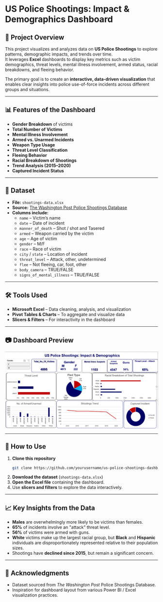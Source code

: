 # US Police Shootings: Impact & Demographics Dashboard

## 📌 Project Overview
This project visualizes and analyzes data on **US Police Shootings** to explore patterns, demographic impacts, and trends over time.  
It leverages **Excel** dashboards to display key metrics such as victim demographics, threat levels, mental illness involvement, armed status, racial breakdowns, and fleeing behavior.

The primary goal is to create an **interactive, data-driven visualization** that enables clear insights into police use-of-force incidents across different groups and situations.

---

## 📊 Features of the Dashboard
- **Gender Breakdown** of victims
- **Total Number of Victims**
- **Mental Illness Involvement**
- **Armed vs. Unarmed Incidents**
- **Weapon Type Usage**
- **Threat Level Classification**
- **Fleeing Behavior**
- **Racial Breakdown of Shootings**
- **Trend Analysis (2015–2020)**
- **Captured Incident Status**

---

## 📂 Dataset
- **File:** `shootings-data.xlsx`
- **Source:** [The Washington Post Police Shootings Database](https://github.com/washingtonpost/data-police-shootings)
- **Columns include:**
  - `name` – Victim’s name
  - `date` – Date of incident
  - `manner_of_death` – Shot / shot and Tasered
  - `armed` – Weapon carried by the victim
  - `age` – Age of victim
  - `gender` – M/F
  - `race` – Race of victim
  - `city` / `state` – Location of incident
  - `threat_level` – Attack, other, undetermined
  - `flee` – Not fleeing, car, foot, other
  - `body_camera` – TRUE/FALSE
  - `signs_of_mental_illness` – TRUE/FALSE

---

## 🛠 Tools Used
- **Microsoft Excel** – Data cleaning, analysis, and visualization
- **Pivot Tables & Charts** – To aggregate and visualize data
- **Slicers & Filters** – For interactivity in the dashboard

---

## 📷 Dashboard Preview
![Dashboard Screenshot](dashboard_screenshot.png)

---

## 🚀 How to Use
1. **Clone this repository**  
   ```bash
   git clone https://github.com/yourusername/us-police-shootings-dashboard.git
   ```
2. **Download the dataset** (`shootings-data.xlsx`)
3. **Open the Excel file** containing the dashboard.
4. Use **slicers and filters** to explore the data interactively.

---

## 📈 Key Insights from the Data
- **Males** are overwhelmingly more likely to be victims than females.
- **65%** of incidents involve an "attack" threat level.
- **56%** of victims were armed with guns.
- **White** victims make up the largest racial group, but **Black** and **Hispanic** individuals are disproportionately represented relative to their population sizes.
- Shootings have **declined since 2015**, but remain a significant concern.

---


## 🙏 Acknowledgments
- Dataset sourced from *The Washington Post* Police Shootings Database.
- Inspiration for dashboard layout from various Power BI / Excel visualization practices.
